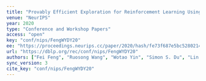 ```yaml
---
title: "Provably Efficient Exploration for Reinforcement Learning Using Unsupervised Learning."
venue: "NeurIPS"
year: 2020
type: "Conference and Workshop Papers"
access: "open"
key: "conf/nips/FengWYDY20"
ee: "https://proceedings.neurips.cc/paper/2020/hash/fe73f687e5bc5280214e0486b273a5f9-Abstract.html"
url: "https://dblp.org/rec/conf/nips/FengWYDY20"
authors: ["Fei Feng", "Ruosong Wang", "Wotao Yin", "Simon S. Du", "Lin F. Yang"]
sync_version: 3
cite_key: "conf/nips/FengWYDY20"
---
```

